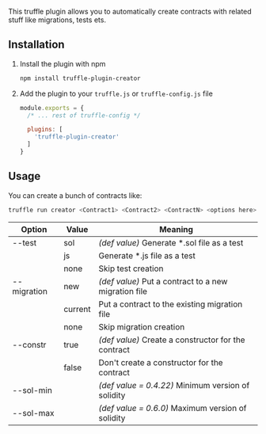 This truffle plugin allows you to automatically create contracts with related stuff like migrations, tests ets.

## Installation
1. Install the plugin with npm
    ```sh
    npm install truffle-plugin-creator
    ```

2. Add the plugin to your `truffle.js` or `truffle-config.js` file
    ```js
    module.exports = {
      /* ... rest of truffle-config */

      plugins: [
        'truffle-plugin-creator'
      ]
    }
    ```

## Usage
You can create a bunch of contracts like:
```sh
truffle run creator <Contract1> <Contract2> <ContractN> <options here>
```

| Option | Value | Meaning |
|---------|---------| ---------|
| --test | sol | _(def value)_ Generate *.sol file as a test |
|  | js | Generate *.js file as a test |
|  | none | Skip test creation |
| --migration | new | _(def value)_ Put a contract to a new migration file |
|  | current | Put a contract to the existing migration file |
|  | none | Skip migration creation |
| --constr | true | _(def value)_ Create a constructor for the contract |
|  | false | Don't create a constructor for the contract |
| --sol-min | <version> | _(def value = 0.4.22)_ Minimum version of solidity |
| --sol-max | <version> | _(def value = 0.6.0)_ Maximum version of solidity |